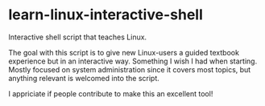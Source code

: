 # learn-linux-interactive-shell
Interactive shell script that teaches Linux.

The goal with this script is to give new Linux-users a guided textbook experience but in an interactive way. Something I wish I had when starting.
Mostly focused on system administration since it covers most topics, but anything relevant is welcomed into the script.

I appriciate if people contribute to make this an excellent tool!
